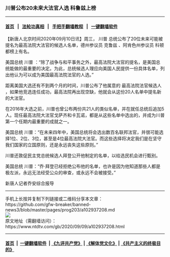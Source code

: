 ### 川普公布20未来大法官人选 科鲁兹上榜
------------------------

#### [首页](https://github.com/gfw-breaker/banned-news3/blob/master/README.md) &nbsp;&nbsp;|&nbsp;&nbsp; [法轮功真相](https://github.com/begood0513/basic/blob/master/README.md)  &nbsp;&nbsp;|&nbsp;&nbsp; [手把手翻墙教程](https://github.com/gfw-breaker/guides/wiki)  &nbsp;&nbsp;|&nbsp;&nbsp; [一键翻墙软件](https://github.com/gfw-breaker/nogfw/blob/master/README.md)  



<div><div class="post_content" itemprop="articleBody">
 <p>
  【新唐人北京时间2020年09月10日讯】周三，
  <ok href="https://www.ntdtv.com/gb/川普.htm">
   川普
  </ok>
  总统公布了20位未来可能被提名为最高法院大法官的候选人名单，德州参议员
  <ok href="https://www.ntdtv.com/gb/克鲁兹.htm">
   克鲁兹
  </ok>
  、阿肯色州参议员
  <ok href="https://www.ntdtv.com/gb/科顿.htm">
   科顿
  </ok>
  都榜上有名。
 </p>
 <p>
  美国总统
  <ok href="https://www.ntdtv.com/gb/川普.htm">
   川普
  </ok>
  ：“除了战争与和平事务之外，最高法院大法官的提名，是美国总统能做的最重要的决定。为此，总统候选人理应向美国人民提供一份具体名单，列出他认为可以成为美国最高法院法官的人选。”
 </p>
 <p>
  距离美国大选还有不到两个月的时间，川普公布了他属意的
  <ok href="https://www.ntdtv.com/gb/最高法院法官候选人.htm">
   最高法院法官候选人
  </ok>
  ，如果他竞选连任成功，最高法院再出现空缺，他就会从这份20人名单中提名新的大法官。
 </p>
 <p>
  在2016年大选之前，川普也曾公布两份共21人的类似名单，并在就任总统后追加5人。现任最高法院大法官戈萨齐和卡瓦诺，都是从这些名单中选出的，并成为川普第一个任期内最重要的成就之一。
 </p>
 <p>
  美国总统 川普：“在未来四年中，美国总统将会选出数百名联邦法官，并很可能选择1位、2位、3位，甚至是4位最高法院大法官。而这些选择将决定我们是在坚守我们国家的立国原则，还是永远丧失这些原则。”
 </p>
 <p>
  川普还敦促民主党总统候选人拜登公开他制定的名单，以给选民机会进行甄别。
 </p>
 <p>
  美国总统 川普：“乔·拜登已经拒绝公布他的名单，也许是因为他知道那些人都是极左派，永远无法经受公众的审查，或永远不会被接受。”
 </p>
 <p>
  新唐人记者乔安综合报导
 </p>
 <div class="single_ad">
 </div>
</div>
</div>
<hr/>
手机上长按并复制下列链接或二维码分享本文章：<br/>
https://github.com/gfw-breaker/banned-news3/blob/master/pages/prog203/a102937208.md <br/>
<a href='https://github.com/gfw-breaker/banned-news3/blob/master/pages/prog203/a102937208.md'><img src='https://github.com/gfw-breaker/banned-news3/blob/master/pages/prog203/a102937208.md.png'/></a> <br/>
原文地址（需翻墙访问）：https://www.ntdtv.com/gb/2020/09/09/a102937208.html


------------------------
#### [首页](https://github.com/gfw-breaker/banned-news3/blob/master/README.md) &nbsp;|&nbsp; [一键翻墙软件](https://github.com/gfw-breaker/nogfw/blob/master/README.md) &nbsp;| [《九评共产党》](https://github.com/gfw-breaker/9ping.md/blob/master/README.md#九评之一评共产党是什么) | [《解体党文化》](https://github.com/gfw-breaker/jtdwh.md/blob/master/README.md) | [《共产主义的终极目的》](https://github.com/gfw-breaker/gczydzjmd.md/blob/master/README.md)


<img src='http://gfw-breaker.win/banned-news3/pages/prog203/a102937208.md' width='0px' height='0px'/>
